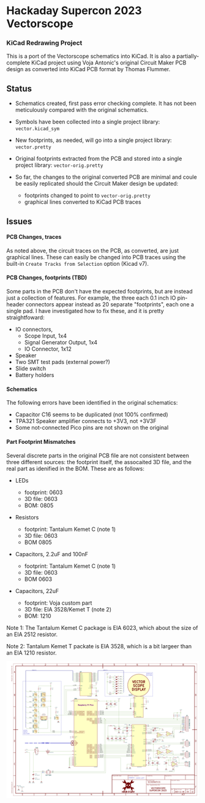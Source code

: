 # Hackaday Supercon 2023 Vectorscope 
### KiCad Redrawing Project

This is a port of the Vectorscope schematics into KiCad. 
It is also a partially-complete KiCad project using Voja Antonic's original 
Circuit Maker PCB design as converted into KiCad PCB format by Thomas Flummer.

## Status

* Schematics created, first pass error checking complete. It has not been
meticulously compared with the original schematics.

* Symbols have been collected into a single project library:
  `vector.kicad_sym`

* New footprints, as needed, will go into a single project library:
  `vector.pretty`

* Original footprints extracted from the PCB and stored into a single
  project library: `vector-orig.pretty`

* So far, the changes to the original converted PCB are minimal and
  coule be easily replicated should the Circuit Maker design be updated:
  - footprints changed to point to `vector-orig.pretty`
  - graphical lines converted to KiCad PCB traces

## Issues

#### PCB Changes, traces

As noted above, the circuit traces on the PCB, as converted, are just
graphical lines. These can easily be changed into PCB traces using the
built-in `Create Tracks from Selection` option (Kicad v7).

#### PCB Changes, footprints (TBD)

Some parts in the PCB don't have the expected footprints, but are instead just
a collection of features. For example, the three each 0.1 inch IO pin-header 
connectors appear instead as 20 separate "footprints", each one a single
pad. I have investigated how to fix these, and it is pretty straightfoward:

* IO connectors, 
  - Scope Input, 1x4
  - Signal Generator Output, 1x4
  - IO Connector, 1x12
* Speaker
* Two SMT test pads (external power?)
* Slide switch
* Battery holders

#### Schematics

The following errors have been identified in the original schematics:

* Capacitor C16 seems to be duplicated (not 100% confirmed)
* TPA321 Speaker amplifier connects to +3V3, not +3V3F
* Some not-connected Pico pins are not shown on the original

#### Part Footprint Mismatches

Several discrete parts in the original PCB file are not consistent
between three different sources: the footprint itself, the assocaited 3D
file, and the real part as idenified in the BOM. These are as follows:

* LEDs
  - footprint: 0603
  - 3D file: 0603 
  - BOM: 0805 

* Resistors
  - footprint: Tantalum Kemet C (note 1)
  - 3D file: 0603
  - BOM 0805

* Capacitors, 2.2uF and 100nF
  - footprint: Tantalum Kemet C (note 1)
  - 3D file: 0603
  - BOM 0603

* Capacitors, 22uF
  - footprint: Voja custom part
  - 3D file: EIA 3528/Kemet T (note 2)
  - BOM: 1210


Note 1: The Tantalum Kemet C package is EIA 6023, which about the size 
of an EIA 2512 resistor. 

Note 2: Tantalum Kemet T packate is EIA 3528, which is a bit largeer than
an EIA 1210 resistor.


![](vectorscope-sch.png)
